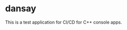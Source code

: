 # dansay

This is a test application for CI/CD for C++ console apps.

<!-- - if [ "$TRAVIS_OS_NAME" == "windows" ]; then clang++ dansay.cpp -o dansay.exe; fi
- if [ "$TRAVIS_OS_NAME" == "linux" ]; then clang++ dansay.cpp -o dansay; fi
- if [ "$TRAVIS_OS_NAME" == "osx" ]; then clang++ dansay.cpp -o dansay; fi -->